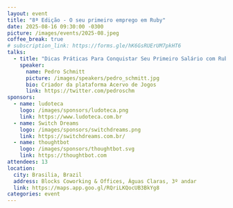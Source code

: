 ```yaml
---
layout: event
title: "8ª Edição - O seu primeiro emprego em Ruby"
date: 2025-08-16 09:30:00 -0300
picture: /images/events/2025-08.jpeg
coffee_break: true
# subscription_link: https://forms.gle/hK6GsRUErUM7pkHT6
talks:
  - title: "Dicas Práticas Para Conquistar Seu Primeiro Salário com Ruby"
    speaker:
      name: Pedro Schmitt
      picture: /images/speakers/pedro_schmitt.jpg
      bio: Criador da plataforma Acervo de Jogos
      link: https://twitter.com/pedroschm
sponsors:
  - name: ludoteca
    logo: /images/sponsors/ludoteca.png
    link: https://www.ludoteca.com.br
  - name: Switch Dreams
    logo: /images/sponsors/switchdreams.png
    link: https://switchdreams.com.br/
  - name: thoughtbot
    logo: /images/sponsors/thoughtbot.svg
    link: https://thoughtbot.com
attendees: 13
location:
  city: Brasilia, Brazil
  address: Blocks Coworking & Offices, Águas Claras, 3º andar
  link: https://maps.app.goo.gl/RQriLKQocUB3BkYg8
categories: event
---
```

